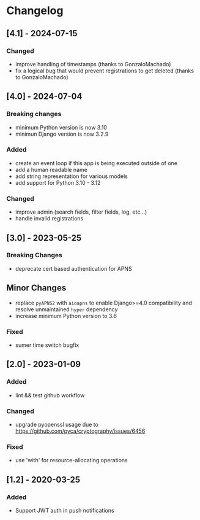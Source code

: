 # Changelog

## [4.1] - 2024-07-15

### Changed

- improve handling of timestamps (thanks to GonzaloMachado)
- fix a logical bug that would prevent registrations to get deleted (thanks to GonzaloMachado)

## [4.0] - 2024-07-04

### Breaking changes

- minimum Python version is now 3.10
- minimun Django version is now 3.2.9

### Added

- create an event loop if this app is being executed outside of one
- add a human readable name
- add string representation for various models
- add support for Python 3.10 - 3.12

### Changed

- improve admin (search fields, filter fields, log, etc...)
- handle invalid registrations

## [3.0] - 2023-05-25

### Breaking Changes

- deprecate cert based authentication for APNS

## Minor Changes

- replace `pyAPNS2` with `aioapns` to enable Django>=4.0 compatibility and resolve unmaintained `hyper` dependency
- increase minimum Python version to 3.6

### Fixed

- sumer time switch bugfix

## [2.0] - 2023-01-09

### Added

- lint && test github workflow

### Changed

- upgrade pyopenssl usage due to https://github.com/pyca/cryptography/issues/6456

### Fixed

- use 'with' for resource-allocating operations

## [1.2] - 2020-03-25

### Added

- Support JWT auth in push notifications
